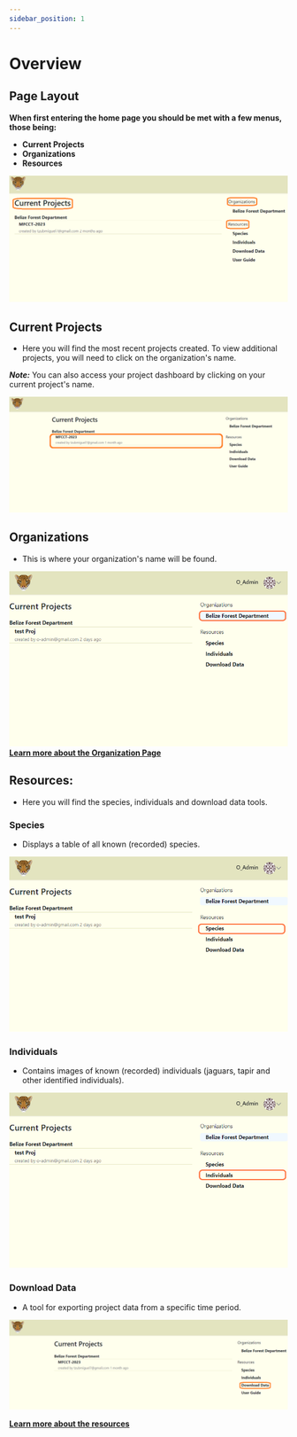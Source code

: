 ```yaml
---
sidebar_position: 1
---
```


# Overview


##  Page Layout 
**When first entering the home page you should be met with a few menus, those being:**

- **Current Projects**  
- **Organizations**  
- **Resources**  

![](../getting-started-images/homepage/page-layout.png)  


## Current Projects

- Here you will find the most recent projects created. To view additional projects, you will need to click on the organization's name. 

***Note:*** You can also access your project dashboard by clicking on your current project's name.
<!-- Picture Here -->
![](../getting-started-images/homepage/current-projects1.png)  

 

## Organizations  

- This is where your organization's name will be found.

<!-- Picture Here -->
![](../getting-started-images/homepage/navigate-orgpage.png)  
**[Learn more about the Organization Page](../tutorial-organizations/organization.md)** 

## Resources:

- Here you will find the species, individuals and download data tools.


### Species

- Displays a table of all known (recorded) species.

<!-- Picture Here -->
![](../getting-started-images/homepage/species-table.png)  




### Individuals

- Contains images of known (recorded) individuals (jaguars, tapir and other identified individuals).
<!-- Picture Here -->
![](../getting-started-images/homepage/individuals-table.png)




### Download Data

- A tool for exporting project data from a specific time period.

<!-- Picture Here -->  
![](../getting-started-images/homepage/download-data1.png)


**[Learn more about the resources](resources.md)**
